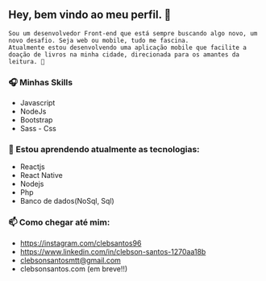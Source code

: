 ## Hey, bem vindo ao meu perfil.  👋

```
Sou um desenvolvedor Front-end que está sempre buscando algo novo, um novo desafio. Seja web ou mobile, tudo me fascina. 
Atualmente estou desenvolvendo uma aplicação mobile que facilite a doação de livros na minha cidade, direcionada para os amantes da leitura. 📘

```
### 🎧 Minhas Skills
- Javascript
- NodeJs
- Bootstrap 
- Sass - Css
<!-- ### 🎬 Estou trabalhando atualmente como Auxliar admministrativo Junior --> 
###  💾 Estou aprendendo atualmente as tecnologias:
- Reactjs
- React Native
- Nodejs
- Php
- Banco de dados(NoSql, Sql)

### 📫 Como chegar até mim:
- https://instagram.com/clebsantos96
- https://www.linkedin.com/in/clebson-santos-1270aa18b
- clebsonsantosmtt@gmail.com
- clebsonsantos.com (em breve!!)





